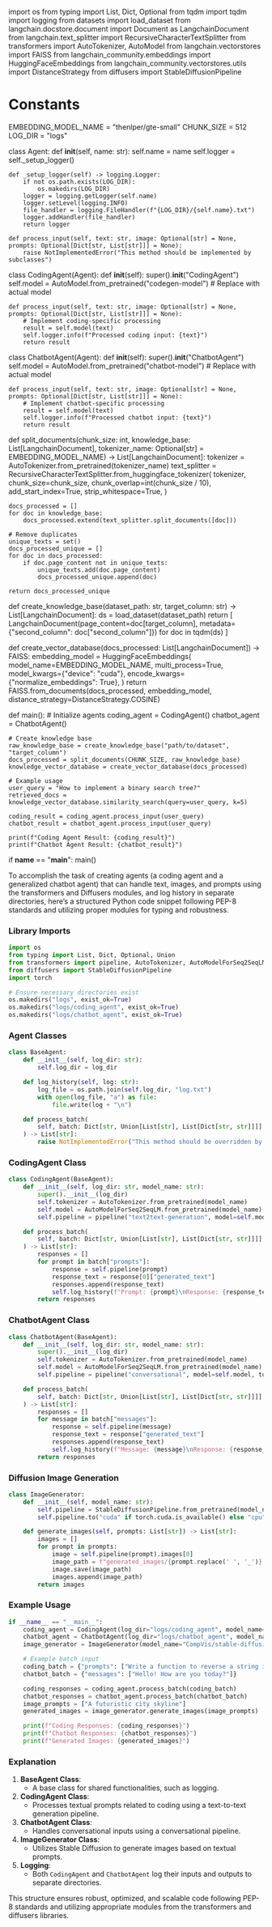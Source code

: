 import os
from typing import List, Dict, Optional
from tqdm import tqdm
import logging
from datasets import load_dataset
from langchain.docstore.document import Document as LangchainDocument
from langchain.text_splitter import RecursiveCharacterTextSplitter
from transformers import AutoTokenizer, AutoModel
from langchain.vectorstores import FAISS
from langchain_community.embeddings import HuggingFaceEmbeddings
from langchain_community.vectorstores.utils import DistanceStrategy
from diffusers import StableDiffusionPipeline

# Constants
EMBEDDING_MODEL_NAME = "thenlper/gte-small"
CHUNK_SIZE = 512
LOG_DIR = "logs"

class Agent:
    def __init__(self, name: str):
        self.name = name
        self.logger = self._setup_logger()

    def _setup_logger(self) -> logging.Logger:
        if not os.path.exists(LOG_DIR):
            os.makedirs(LOG_DIR)
        logger = logging.getLogger(self.name)
        logger.setLevel(logging.INFO)
        file_handler = logging.FileHandler(f"{LOG_DIR}/{self.name}.txt")
        logger.addHandler(file_handler)
        return logger

    def process_input(self, text: str, image: Optional[str] = None, prompts: Optional[Dict[str, List[str]]] = None):
        raise NotImplementedError("This method should be implemented by subclasses")

class CodingAgent(Agent):
    def __init__(self):
        super().__init__("CodingAgent")
        self.model = AutoModel.from_pretrained("codegen-model")  # Replace with actual model

    def process_input(self, text: str, image: Optional[str] = None, prompts: Optional[Dict[str, List[str]]] = None):
        # Implement coding-specific processing
        result = self.model(text)
        self.logger.info(f"Processed coding input: {text}")
        return result

class ChatbotAgent(Agent):
    def __init__(self):
        super().__init__("ChatbotAgent")
        self.model = AutoModel.from_pretrained("chatbot-model")  # Replace with actual model

    def process_input(self, text: str, image: Optional[str] = None, prompts: Optional[Dict[str, List[str]]] = None):
        # Implement chatbot-specific processing
        result = self.model(text)
        self.logger.info(f"Processed chatbot input: {text}")
        return result

def split_documents(chunk_size: int, knowledge_base: List[LangchainDocument], tokenizer_name: Optional[str] = EMBEDDING_MODEL_NAME) -> List[LangchainDocument]:
    tokenizer = AutoTokenizer.from_pretrained(tokenizer_name)
    text_splitter = RecursiveCharacterTextSplitter.from_huggingface_tokenizer(
        tokenizer,
        chunk_size=chunk_size,
        chunk_overlap=int(chunk_size / 10),
        add_start_index=True,
        strip_whitespace=True,
    )

    docs_processed = []
    for doc in knowledge_base:
        docs_processed.extend(text_splitter.split_documents([doc]))

    # Remove duplicates
    unique_texts = set()
    docs_processed_unique = []
    for doc in docs_processed:
        if doc.page_content not in unique_texts:
            unique_texts.add(doc.page_content)
            docs_processed_unique.append(doc)

    return docs_processed_unique

def create_knowledge_base(dataset_path: str, target_column: str) -> List[LangchainDocument]:
    ds = load_dataset(dataset_path)
    return [
        LangchainDocument(page_content=doc[target_column], metadata={"second_column": doc["second_column"]})
        for doc in tqdm(ds)
    ]

def create_vector_database(docs_processed: List[LangchainDocument]) -> FAISS:
    embedding_model = HuggingFaceEmbeddings(
        model_name=EMBEDDING_MODEL_NAME,
        multi_process=True,
        model_kwargs={"device": "cuda"},
        encode_kwargs={"normalize_embeddings": True},
    )
    return FAISS.from_documents(docs_processed, embedding_model, distance_strategy=DistanceStrategy.COSINE)

def main():
    # Initialize agents
    coding_agent = CodingAgent()
    chatbot_agent = ChatbotAgent()

    # Create knowledge base
    raw_knowledge_base = create_knowledge_base("path/to/dataset", "target_column")
    docs_processed = split_documents(CHUNK_SIZE, raw_knowledge_base)
    knowledge_vector_database = create_vector_database(docs_processed)

    # Example usage
    user_query = "How to implement a binary search tree?"
    retrieved_docs = knowledge_vector_database.similarity_search(query=user_query, k=5)

    coding_result = coding_agent.process_input(user_query)
    chatbot_result = chatbot_agent.process_input(user_query)

    print(f"Coding Agent Result: {coding_result}")
    print(f"Chatbot Agent Result: {chatbot_result}")

if __name__ == "__main__":
    main()

To accomplish the task of creating agents (a coding agent and a generalized chatbot agent) that can handle text, images, and prompts using the transformers and Diffusers modules, and log history in separate directories, here’s a structured Python code snippet following PEP-8 standards and utilizing proper modules for typing and robustness.

### Library Imports

```python
import os
from typing import List, Dict, Optional, Union
from transformers import pipeline, AutoTokenizer, AutoModelForSeq2SeqLM
from diffusers import StableDiffusionPipeline
import torch

# Ensure necessary directories exist
os.makedirs("logs", exist_ok=True)
os.makedirs("logs/coding_agent", exist_ok=True)
os.makedirs("logs/chatbot_agent", exist_ok=True)
```

### Agent Classes

```python
class BaseAgent:
    def __init__(self, log_dir: str):
        self.log_dir = log_dir

    def log_history(self, log: str):
        log_file = os.path.join(self.log_dir, "log.txt")
        with open(log_file, "a") as file:
            file.write(log + "\n")

    def process_batch(
        self, batch: Dict[str, Union[List[str], List[Dict[str, str]]]]
    ) -> List[str]:
        raise NotImplementedError("This method should be overridden by subclasses")
```

### CodingAgent Class

```python
class CodingAgent(BaseAgent):
    def __init__(self, log_dir: str, model_name: str):
        super().__init__(log_dir)
        self.tokenizer = AutoTokenizer.from_pretrained(model_name)
        self.model = AutoModelForSeq2SeqLM.from_pretrained(model_name)
        self.pipeline = pipeline("text2text-generation", model=self.model, tokenizer=self.tokenizer)

    def process_batch(
        self, batch: Dict[str, Union[List[str], List[Dict[str, str]]]]
    ) -> List[str]:
        responses = []
        for prompt in batch["prompts"]:
            response = self.pipeline(prompt)
            response_text = response[0]["generated_text"]
            responses.append(response_text)
            self.log_history(f"Prompt: {prompt}\nResponse: {response_text}\n")
        return responses
```

### ChatbotAgent Class

```python
class ChatbotAgent(BaseAgent):
    def __init__(self, log_dir: str, model_name: str):
        super().__init__(log_dir)
        self.tokenizer = AutoTokenizer.from_pretrained(model_name)
        self.model = AutoModelForSeq2SeqLM.from_pretrained(model_name)
        self.pipeline = pipeline("conversational", model=self.model, tokenizer=self.tokenizer)

    def process_batch(
        self, batch: Dict[str, Union[List[str], List[Dict[str, str]]]]
    ) -> List[str]:
        responses = []
        for message in batch["messages"]:
            response = self.pipeline(message)
            response_text = response["generated_text"]
            responses.append(response_text)
            self.log_history(f"Message: {message}\nResponse: {response_text}\n")
        return responses
```

### Diffusion Image Generation

```python
class ImageGenerator:
    def __init__(self, model_name: str):
        self.pipeline = StableDiffusionPipeline.from_pretrained(model_name)
        self.pipeline.to("cuda" if torch.cuda.is_available() else "cpu")

    def generate_images(self, prompts: List[str]) -> List[str]:
        images = []
        for prompt in prompts:
            image = self.pipeline(prompt).images[0]
            image_path = f"generated_images/{prompt.replace(' ', '_')}.png"
            image.save(image_path)
            images.append(image_path)
        return images
```

### Example Usage

```python
if __name__ == "__main__":
    coding_agent = CodingAgent(log_dir="logs/coding_agent", model_name="facebook/bart-large-cnn")
    chatbot_agent = ChatbotAgent(log_dir="logs/chatbot_agent", model_name="microsoft/DialoGPT-large")
    image_generator = ImageGenerator(model_name="CompVis/stable-diffusion-v-1-4")

    # Example batch input
    coding_batch = {"prompts": ["Write a function to reverse a string in Python."]}
    chatbot_batch = {"messages": ["Hello! How are you today?"]}

    coding_responses = coding_agent.process_batch(coding_batch)
    chatbot_responses = chatbot_agent.process_batch(chatbot_batch)
    image_prompts = ["A futuristic city skyline"]
    generated_images = image_generator.generate_images(image_prompts)

    print(f"Coding Responses: {coding_responses}")
    print(f"Chatbot Responses: {chatbot_responses}")
    print(f"Generated Images: {generated_images}")
```

### Explanation
1. **BaseAgent Class**:
   - A base class for shared functionalities, such as logging.
2. **CodingAgent Class**:
   - Processes textual prompts related to coding using a text-to-text generation pipeline.
3. **ChatbotAgent Class**:
   - Handles conversational inputs using a conversational pipeline.
4. **ImageGenerator Class**:
   - Utilizes Stable Diffusion to generate images based on textual prompts.
5. **Logging**:
   - Both `CodingAgent` and `ChatbotAgent` log their inputs and outputs to separate directories.

This structure ensures robust, optimized, and scalable code following PEP-8 standards and utilizing appropriate modules from the transformers and diffusers libraries.